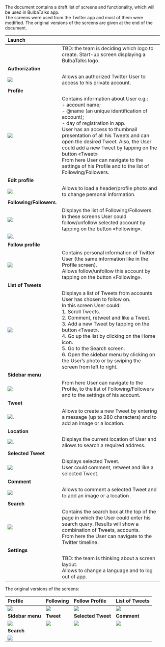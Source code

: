   The document contains a draft list of screens and functionality, which will be used in BulbaTalks app. 
<br>The screens were used from the Twitter app and  most of  them were modified. The original versions of the screens are given at the end of the document. 

| Launch                         |  |
| :----------------------        | :-----|
| | TBD: the team is deciding which logo to create. Start-up screen displaying a BulbaTalks logo.|
| **Authorization**              |  |
|![](./images/auth.jpg)            | Allows an authorized Twitter User to access to his private account.|
| **Profile**                    |  |
|![](./images/profile.jpg)         | Contains information about User e.g.: <br>-	account name; <br>-	@name (an unique identification of account);<br>-	day of registration in app.<br>User has an access to thumbnail presentation of all his Tweets and can open the desired Tweet. Also, the User could add a new Tweet by tapping on the button «Tweet»<br>From here User can navigate to the settings of his Profile and to the list of Following/Followers.|
| **Edit profile**               |  |
|![](./images/edit.jpg)            | Allows to load a header/profile photo and to change personal information.|
| **Following/Followers**.       |  |
|![](./images/following.jpg)       | Displays the list of Following/Followers.<br> In these screens User could follow/unfollow selected account by tapping on the button «Following».|
|![](./images/followers.jpg).      |  |
| **Follow profile**             |  |
|![](./images/followingProfile.jpg)| Contains personal information of  Twitter User (the same information like in the Profile screen).<br> Allows follow/unfollow this account by tapping on the button «Following».|
| **List of Tweets**             |  |
|![](./images/list.jpg)            | Displays a list of Tweets from accounts User has chosen to follow on.<br>In this screen User could:<br> 1.	Scroll Tweets.<br> 2.	Comment, retweet and like a Tweet.<br> 3.	Add a new Tweet by tapping on the button «Tweet».<br> 4.	Go up the list by clicking on the Home icon.<br> 5.	Go to the Search screen.<br> 6.	Open the sidebar menu by clicking on the User’s  photo or by swiping the screen from left to right.|
| **Sidebar menu**               |  |
|![](./images/sidebar.jpg)         | From here User can navigate to the Profile, to the list of Following/Followers and to the settings of his account.|
| **Tweet**                      |  |
|![](./images/newTweet.jpg).       | Allows to create a new Tweet by entering a message (up to 280 characters) and to add an image or a location. |
| **Location**                   |  |
|![](./images/location.jpg).       | Displays the current location of  User and allows to search a required address.|
| **Selected Tweet**             |  |
|![](./images/tweet.jpg)           | Displays selected Tweet.<br>User could comment, retweet and like a selected Tweet.|
| **Comment**                    |  |
|![](./images/comment.jpg)         | Allows to comment a selected Tweet and to add an image or a location .|
| **Search**                     |  |
|![](./images/search.jpg)          | Contains the search box at the top of the page in which the User could enter his search query. Results will show a combination of Tweets, accounts.<br>From here the User can navigate to the Twitter timeline.|
| **Settings**                   |  |
|                                | TBD: the team is thinking about a screen layout.<br>Allows to change a language and  to log out of app.|

The original versions of the screens:

| Profile          | Following           | Follow Profile         | List of Tweets |
| :--------------- | :---------------    | :----------------------| :--------------|
|![](./images/original/originalProfile.jpg) | ![](./images/original/originalFollowing.jpg) | ![](./images/original/originalFollowingProfile.jpg) | ![](./images/original/originalList.jpg) |
|**Sidebar menu**  | **Tweet**| **Selected Tweet** | **Comment** |
|![](./images/original/originalSidebar.jpg) | ![](./images/original/originalNewTweet.jpg) | ![](./images/original/originalTweet.jpg) | ![](./images/original/originalComment.jpg) |
|**Search**        |                     |                        |                |
|![](./images/original/originalSearch.jpg) | | | |
